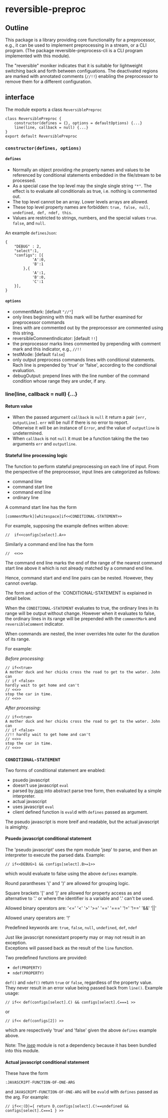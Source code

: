 
# reversible-preproc 

## Outline

This package is a library providing core fiunctionality for a preprocessor, e.g., it can be used to implement preprocessing in a stream, or a CLI program. (The package reversible-preprocess-cli is a CLI program implemented with this module).

The "reversible" moniker indicates that it is suitable for lightweight switching back and forth between configuations.  The deactivated regions are marked with annotated comments (`//!!`) enabling the preprocessor to remove them for a different configuration.


## interface

The module exports a class `ReversiblePreproc` 

```
class ReversiblePreproc {
    constructor(defines = {}, options = defaultOptions) {...}
	line(line, callback = null) {...}
}
export default ReversiblePreproc
```


### `constructor(defines, options)`

#### `defines`

 - Normally an object providing rhe property names and values 
 to be referenced by conditional statements embedded in the file/stream to be processed.
 - As a special case the top level may the single single string `"*"`.  The effect is to evaluate 
   all conditionals as true, i.e. nothing is commented out.
 - The top level cannot be an array. Lower levels arrays are allowed.
 - These top level property names are forbidden: `true, false, null, undefined, def, ndef, this`.
 - Values are restricted to strings, numbers, and the special values `true`. `false`, and `null`. 
   
An example `definesJson`:

```
{
	"DEBUG" : 2,
	"select":1,
	"configs": [{ 
			'A':0,
			'B':1
		},{
			'A':1,
			'B':0,
			'C':1
	}],
}
```

#### `options`

- commentMark: <string> [default `"//"`]
 - only lines beginning with this mark will be further examined for preprocessor commands
 - lines with are commented out by the preprocessor are commented using this string.
- reversibleCommentIndicator: <string> [default `!!`]
 - the preprocessor marks lines commented by prepending with comment mark and this indicator, 
 e.g., `//!!` 
- testMode: <boolean>  [default `false`] 
 - only output preprocess commands lines with conditional statements.  Rach line is 
 prepended by 'true' or 'false', according to the condtional evaluation.
 - debugOutput: prepend lines with the line number of the command condition whose range 
 they are under, if any.


### line(line, callback = null) {...}

#### Return value

 - When the passed argument `callback` is `null` it return a pair `[err, outputLine]`.  `err` 
 will be null if there is no error to report.  
 Otherwise it will be an instance of `Error`, and the value of `outputline` is undetermined.
 - When `callback` is not `null` it must be a function taking the the 
 two arguments `err` and `outputline`.


#### Stateful line processing logic

The function to perform stateful preprocessing on each line of input.
From the perspective of the preprocessor, input lines are categorized as follows:

 - command line
  - command start line
  - command end line
 - ordinary line
 
A command start line has the form
```
[commentMark][whitespace]if<<CONDITIONAL-STATEMENT>>
```
For example, supposing the example defines written above:
```
//  if<<configs[select].A>>
```

Similarly a command end line has the form 
```
//  <<>>
```
The command end line marks the end of the range of the nearest command start line above it 
which is not already matched by a command end line. 

Hence, command start and end line pairs can be nested.  However, they cannot overlap.

The form and action of the `CONDITIONAL-STATEMENT is explained in detail below.

When the `CONDITIONAL-STATEMENT` evaluates to true, the ordinary lines in its range will be output without change.  However when it evaluates to false, the ordinary lines in its range will be prepended with the `commentMark` and `reversibleComment` indicator.  

When commands are nested, the inner overrides hte outer for the duration of its range.

For example:

*Before processing:*
```
// if<<true> 
A mother duck and her chicks cross the road to get to the water. John can 
// if <false> 
hardly wait to get home and can't 
// <<>>
stop the car in time.
// <<>>
```

*After processing:*
```
// if<<true> 
A mother duck and her chicks cross the road to get to the water. John can 
// if <false> 
//!! hardly wait to get home and can't 
// <<>>
stop the car in time.
// <<>>
```

### `CONDITIONAL-STATEMENT`

Two forms of conditional statement are enabled:

 - psuedo javascript 
  - doesn't use javascript `eval`
  - parsed by [*jsep*](https://www.npmjs.com/package/jsep) into abstract parse tree form,
  then evaluated by a simple interpreter.
 - actual javascript
  - uses javascript `eval`
  - client defined function is `eval`d with `defines` passed as argument.

The pseudo javascript is more breif and readable, but the actual javascript is almighty.

#### Psuedo javascript conditional statement

The 'pseudo javascript' uses the npm module 'jsep' to parse, and then an interpreter 
to execute the parsed data. Example:
```
// if<<DEBUG>1 && configs[select].B>=1>>
```
which would evaluate to false using the above `defines` example.

Round parantheses '(' and ')' are allowed for grouping logic.

Square brackets '[' and ']' are allowed for property access as
and alternative to '.' or where the identifier is a variable and 
'.' can't be used.

Allowed binary operators are:
'<=' '<'  '>' '>=' '==' '===' '!=' '!==' '&&' '||'

Allowed unary operators are: '!'

Predefined keywords are: `true`, `false`, `null`, `undefined`, `def`, `ndef`

Just like javascript nonexistant property may or may not result in an exception.  
Exceptions will passed back as the result of the `line` function.

Two predefined functions are provided:
 - `def(PROPERTY)` 
 - `ndef(PROPERTY)`
    
`def()` and `ndef()` return `true` or `false`, regardless of the property value.  
They never result in an error value being passed back from `line()`.
Example usage:

```
// if<< def(configs[select].C) && configs[select].C===1 >>
```
or
```
// if<< def(configs[2]) >> 
```
which are respectively 'true' and 'false' given the above `defines` example above.

Note: The [*jsep*](https://www.npmjs.com/package/jsep) module is not a dependency because 
it has been bundled into this module.


#### Actual javascript conditional statement

These have the form
```
:JAVASCRIPT-FUNCTION-OF-ONE-ARG
```
and `JAVASCRIPT-FUNCTION-OF-ONE-ARG` will be `eval`d with `defines` passed as the arg.
For example:

```
// if<<:(D)={ return D.configs[select].C!==undefined && configs[select].C===1 } >>
```

